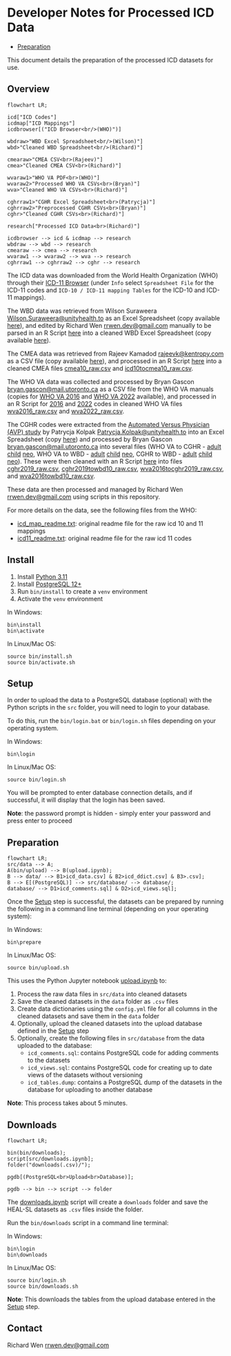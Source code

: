 # Developer Notes for Processed ICD Data

* [Preparation](#preparation)

This document details the preparation of the processed ICD datasets for use.

## Overview

```mermaid
flowchart LR;

icd["ICD Codes"]
icdmap["ICD Mappings"]
icdbrowser[("ICD Browser<br/>(WHO)")]

wbdraw>"WBD Excel Spreadsheet<br/>(Wilson)"]
wbd>"Cleaned WBD Spreadsheet<br/>(Richard)"]

cmearaw>"CMEA CSV<br>(Rajeev)"]
cmea>"Cleaned CMEA CSV<br>(Richard)"]

wvaraw1>"WHO VA PDF<br>(WHO)"]
wvaraw2>"Processed WHO VA CSVs<br>(Bryan)"]
wva>"Cleaned WHO VA CSVs<br>(Richard)"]

cghrraw1>"CGHR Excel Spreadsheet<br>(Patrycja)"]
cghrraw2>"Preprocessed CGHR CSVs<br>(Bryan)"]
cghr>"Cleaned CGHR CSVs<br>(Richard)"]

research["Processed ICD Data<br>(Richard)"]

icdbrowser --> icd & icdmap --> research
wbdraw --> wbd --> research
cmearaw --> cmea --> research
wvaraw1 --> wvaraw2 --> wva --> research
cghrraw1 --> cghrraw2 --> cghr --> research
```

The ICD data was downloaded from the World Health Organization (WHO) through their [ICD-11 Browser](https://icd.who.int/browse11/l-m/en) (under `Info` select `Spreadsheet File` for the ICD-11 codes and `ICD-10 / ICD-11 mapping Tables` for the ICD-10 and ICD-11 mappings).

The WBD data was retrieved from Wilson Suraweera <Wilson.Suraweera@unityhealth.to> as an Excel Spreadsheet (copy available [here](src/data/Version%2010%20-%20Final%20CGHR-GBD%20list%2018%20April%202013.xls)), and edited by Richard Wen <rrwen.dev@gmail.com> manually to be parsed in an R Script [here](src/R/wbd10.rmd) into a cleaned WBD Excel Spreadsheet (copy available [here](src/data/Version%2010%20-%20Final%20CGHR-GBD%20list%2018%20April%202013%20RW.xls)).

The CMEA data was retrieved from Rajeev Kamadod <rajeevk@kentropy.com> as a CSV file (copy available [here](src/data/icd10-equivalent-1.csv)), and processed in an R Script [here](src/R/cmea10.rmd) into a cleaned CMEA files [cmea10_raw.csv](src/data/cmea10_raw.csv) and [icd10tocmea10_raw.csv](src/data/icd10tocmea10_raw.csv).

The WHO VA data was collected and processed by Bryan Gascon <bryan.gascon@mail.utoronto.ca> as a CSV file from the WHO VA manuals (copies for [WHO VA 2016](src/data/whovatoicd10mapping.csv) and [WHO VA 2022](src/data/whova2022toicd10mapping.csv) available), and processed in an R Script for [2016](src/R/wva2016.rmd) and [2022](src/R/wva2022.rmd) codes in cleaned WHO VA files [wva2016_raw.csv](src/data/wva2016_raw.csv) and [wva2022_raw.csv](src/data/wva2022_raw).

The CGHR codes were extracted from the [Automated Versus Physician (AVP) study](https://doi.org/10.1186/s12916-019-1353-2) by Patrycja Kolpak <Patrycja.Kolpak@unityhealth.to> into an Excel Spreadsheet (copy [here](src/data/cghr2019_avp_raw_ddict.xlsx)) and processed by Bryan Gascon <bryan.gascon@mail.utoronto.ca> into several files (WHO VA to CGHR - [adult](src/data/wva2016tocghr_adult.csv) [child](src/data/wva2016tocghr_child.csv) [neo](src/data/wva2016tocghr_neo.csv), WHO VA to WBD - [adult](src/data/wva2016towbd10_adult.csv) [child](src/data/wva2016towbd10_child.csv) [neo](src/data/wva2016towbd10_neo.csv), CGHR to WBD - [adult](src/data/cghrtowbd10_adult.csv) [child](src/data/cghrtowbd10_child.csv) [neo](src/data/cghrtowbd10_neo.csv)). These were then cleaned with an R Script [here](src/R/cghr2019.rmd) into files [cghr2019_raw.csv](src/data/cghr2019_raw.csv), [cghr2019towbd10_raw.csv](src/data/cghr2019towbd10_raw.csv), [wva2016tocghr2019_raw.csv](src/data/wva2016tocghr2019_raw.csv), and [wva2016towbd10_raw.csv](src/data/wva2016towbd10_raw.csv).

These data are then processed and managed by Richard Wen <rrwen.dev@gmail.com> using scripts in this repository.

For more details on the data, see the following files from the WHO:

* [icd_map_readme.txt](src/data/icd_map_readme.txt): original readme file for the raw icd 10 and 11 mappings
* [icd11_readme.txt](src/data/icd11_readme.txt): original readme file for the raw icd 11 codes

## Install

1. Install [Python 3.11](https://www.python.org/)
2. Install [PostgreSQL 12+](https://www.postgresql.org/)
3. Run `bin/install` to create a `venv` environment
4. Activate the `venv` environment

In Windows:

```
bin\install
bin\activate
```

In Linux/Mac OS:

```
source bin/install.sh
source bin/activate.sh
```

## Setup

In order to upload the data to a PostgreSQL database (optional) with the Python scripts in the `src` folder, you will need to login to your database.

To do this, run the `bin/login.bat` or `bin/login.sh` files depending on your operating system.

In Windows:

```
bin\login
```

In Linux/Mac OS:

```
source bin/login.sh
```

You will be prompted to enter database connection details, and if successful, it will display that the login has been saved.

**Note**: the password prompt is hidden - simply enter your password and press enter to proceed

## Preparation

```mermaid
flowchart LR;
src/data --> A;
A(bin/upload) --> B(upload.ipynb);
B --> data/ --> B1>icd_data.csv] & B2>icd_ddict.csv] & B3>.csv];
B --> E[(PostgreSQL)] --> src/database/ --> database/;
database/ --> D1>icd_comments.sql] & D2>icd_views.sql];
```

Once the [Setup](#setup) step is successful, the datasets can be prepared by running the following in a command line terminal (depending on your operating system):

In Windows:

```
bin\prepare
```

In Linux/Mac OS:

```
source bin/upload.sh
```

This uses the Python Jupyter notebook [upload.ipynb](src/upload.ipynb) to:

1. Process the raw data files in `src/data` into cleaned datasets
2. Save the cleaned datasets in the `data` folder as `.csv` files
3. Create data dictionaries using the `config.yml` file for all columns in the cleaned datasets and save them in the `data` folder
4. Optionally, upload the cleaned datasets into the upload database defined in the [Setup](#setup) step
5. Optionally, create the following files in `src/database` from the data uploaded to the database:
   * `icd_comments.sql`: contains PostgreSQL code for adding comments to the datasets
   * `icd_views.sql`: contains PostgreSQL code for creating up to date views of the datasets without versioning
   * `icd_tables.dump`: contains a PostgreSQL dump of the datasets in the database for uploading to another database

**Note**: This process takes about 5 minutes.

## Downloads

```mermaid
flowchart LR;

bin(bin/downloads);
script[src/downloads.ipynb];
folder("downloads(.csv)/");

pgdb[(PostgreSQL<br>Upload<br>Database)];

pgdb --> bin --> script --> folder
```

The [downloads.ipynb](src/downloads.ipynb) script will create a `downloads` folder and save the HEAL-SL datasets as `.csv` files inside the folder.

Run the `bin/downloads` script in a command line terminal:

In Windows:

```
bin\login
bin\downloads
```

In Linux/Mac OS:

```
source bin/login.sh
source bin/downloads.sh
```

**Note**: This downloads the tables from the upload database entered in the [Setup](#setup) step.

## Contact

Richard Wen <rrwen.dev@gmail.com>
